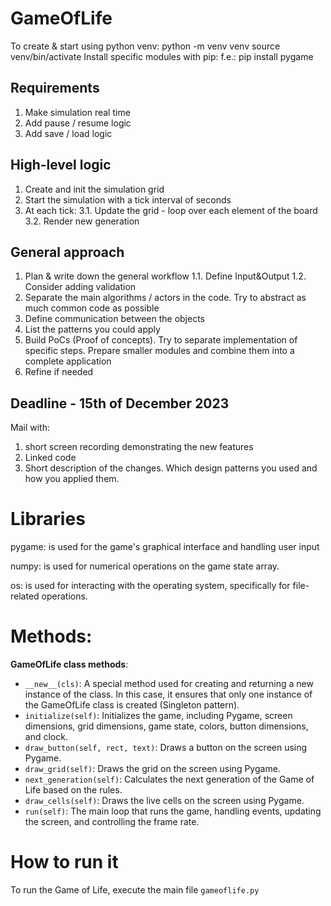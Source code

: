# GameOfLife

 To create & start using python venv:
       python -m venv venv
       source venv/bin/activate
 Install specific modules with pip:
 f.e.:   pip install pygame

 ## Requirements
 1. Make simulation real time
 2. Add pause / resume logic
 3. Add save / load logic

## High-level logic
 1. Create and init the simulation grid
 2. Start the simulation with a tick interval of <n> seconds
 3. At each tick:
   3.1. Update the grid - loop over each element of the board
   3.2. Render new generation

 ## General approach
 1. Plan & write down the general workflow
  1.1. Define Input&Output 
  1.2. Consider adding validation
 2. Separate the main algorithms / actors in the code. Try to abstract as much common code as possible
 3. Define communication between the objects
 4. List the patterns you could apply
 5. Build PoCs (Proof of concepts). Try to separate implementation of specific steps. Prepare smaller modules
    and combine them into a complete application
 6. Refine if needed

 ## Deadline - 15th of December 2023
 Mail with: 
 1. short screen recording demonstrating the new features
 2. Linked code
 3. Short description of the changes. Which design patterns you used and how you applied them.

# Libraries
pygame: is used for the game's graphical interface and handling user input

numpy: is used for numerical operations on the game state array.

os:  is used for interacting with the operating system, specifically for file-related operations.

# Methods:

**GameOfLife class methods**:

- `__new__(cls)`: A special method used for creating and returning a new instance of the class. In this case, it ensures that only one instance of the GameOfLife class is created (Singleton pattern).
- `initialize(self)`: Initializes the game, including Pygame, screen dimensions, grid dimensions, game state, colors, button dimensions, and clock.
- `draw_button(self, rect, text)`: Draws a button on the screen using Pygame.
- `draw_grid(self)`: Draws the grid on the screen using Pygame.
- `next_generation(self)`: Calculates the next generation of the Game of Life based on the rules.
- `draw_cells(self)`: Draws the live cells on the screen using Pygame.
- `run(self)`: The main loop that runs the game, handling events, updating the screen, and controlling the frame rate.

# How to run it
To run the Game of Life, execute the main file `gameoflife.py`

